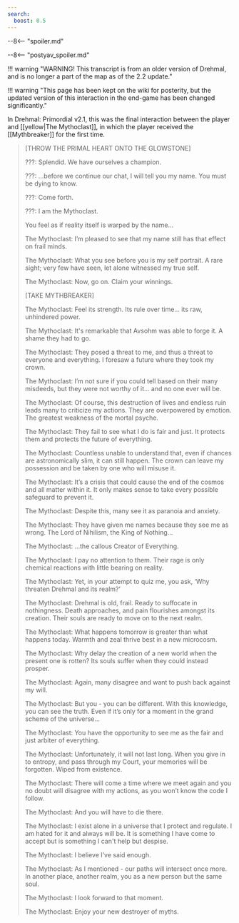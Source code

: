 ```yaml
---
search:
  boost: 0.5
---
```


--8<-- "spoiler.md"

--8<-- "postyav_spoiler.md"

!!! warning "WARNING! This transcript is from an older version of Drehmal, and is no longer a part of the map as of the 2.2 update."

!!! warning "This page has been kept on the wiki for posterity, but the updated version of this interaction in the end-game has been changed significantly."

In Drehmal: Primordial v2.1, this was the final interaction between the player and [[yellow|The Mythoclast]], in which the player received the [[Mythbreaker]] for the first time.

> \[THROW THE PRIMAL HEART ONTO THE GLOWSTONE\]
>
> ???: Splendid. We have ourselves a champion.
>
> ???: ...before we continue our chat, I will tell you my name. You must be dying to know.
>
> ???: Come forth.
>
> ???: I am the Mythoclast.
>
> You feel as if reality itself is warped by the name...
>
> The Mythoclast: I’m pleased to see that my name still has that effect on frail minds.
>
> The Mythoclast: What you see before you is my self portrait. A rare sight; very few have seen, let alone witnessed my true self.
>
> The Mythoclast: Now, go on. Claim your winnings.
>
> \[TAKE MYTHBREAKER\]
>
> The Mythoclast: Feel its strength. Its rule over time… its raw, unhindered power.
>
> The Mythoclast: It's remarkable that Avsohm was able to forge it. A shame they had to go.
>
> The Mythoclast: They posed a threat to me, and thus a threat to everyone and everything. I foresaw a future where they took my crown.
>
> The Mythoclast: I’m not sure if you could tell based on their many misdeeds, but they were not worthy of it… and no one ever will be.
>
> The Mythoclast: Of course, this destruction of lives and endless ruin leads many to criticize my actions. They are overpowered by emotion. The greatest weakness of the mortal psyche.
>
> The Mythoclast: They fail to see what I do is fair and just. It protects them and protects the future of everything.
>
> The Mythoclast: Countless unable to understand that, even if chances are astronomically slim, it can still happen. The crown can leave my possession and be taken by one who will misuse it.
>
> The Mythoclast: It’s a crisis that could cause the end of the cosmos and all matter within it. It only makes sense to take every possible safeguard to prevent it.
>
> The Mythoclast: Despite this, many see it as paranoia and anxiety.
>
> The Mythoclast: They have given me names because they see me as wrong. The Lord of Nihilism, the King of Nothing…
>
> The Mythoclast: ...the callous Creator of Everything.
>
> The Mythoclast: I pay no attention to them. Their rage is only chemical reactions with little bearing on reality.
>
> The Mythoclast: Yet, in your attempt to quiz me, you ask, ‘Why threaten Drehmal and its realm?’
>
> The Mythoclast: Drehmal is old, frail. Ready to suffocate in nothingness. Death approaches, and pain flourishes amongst its creation. Their souls are ready to move on to the next realm.
>
> The Mythoclast: What happens tomorrow is greater than what happens today. Warmth and zeal thrive best in a new microcosm.
>
> The Mythoclast: Why delay the creation of a new world when the present one is rotten? Its souls suffer when they could instead prosper.
>
> The Mythoclast: Again, many disagree and want to push back against my will.
>
> The Mythoclast: But you - you can be different. With this knowledge, you can see the truth. Even if it’s only for a moment in the grand scheme of the universe…
>
> The Mythoclast: You have the opportunity to see me as the fair and just arbiter of everything.
>
> The Mythoclast: Unfortunately, it will not last long. When you give in to entropy, and pass through my Court, your memories will be forgotten. Wiped from existence.
>
> The Mythoclast: There will come a time where we meet again and you no doubt will disagree with my actions, as you won’t know the code I follow.
>
> The Mythoclast: And you will have to die there.
>
> The Mythoclast: I exist alone in a universe that I protect and regulate. I am hated for it and always will be. It is something I have come to accept but is something I can't help but despise.
>
> The Mythoclast: I believe I’ve said enough.
>
> The Mythoclast: As I mentioned - our paths will intersect once more. In another place, another realm, you as a new person but the same soul.
>
> The Mythoclast: I look forward to that moment.
>
> The Mythoclast: Enjoy your new destroyer of myths.

